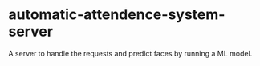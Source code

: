# automatic-attendence-system-server
 A server to handle the requests and predict faces by running a ML model. 
